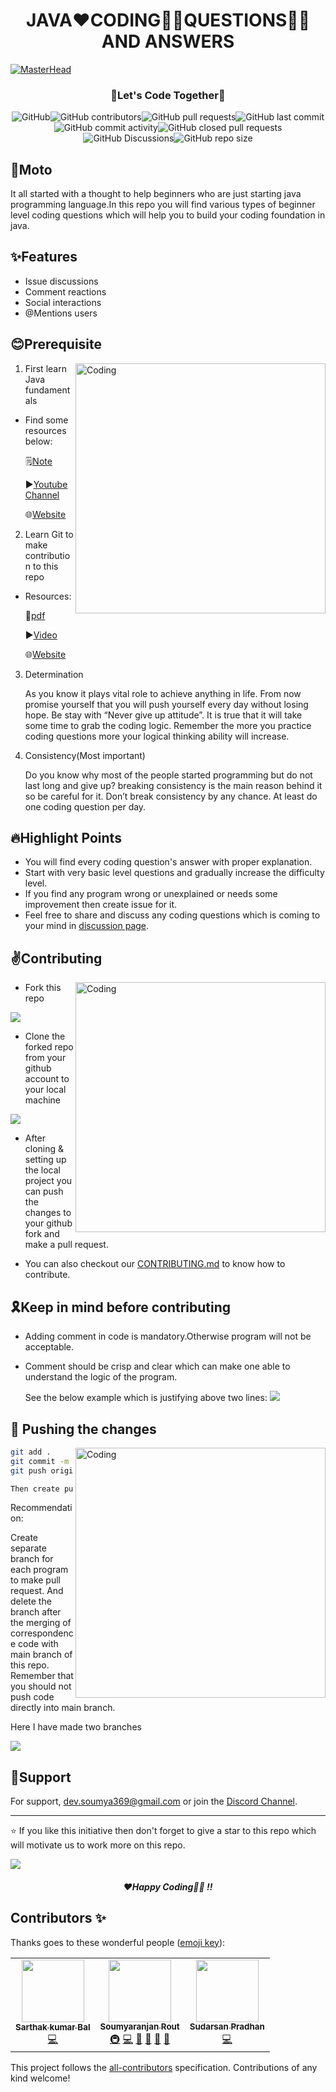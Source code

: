 <h1 align="center"> JAVA❤️CODING🧑‍💻QUESTIONS🙋‍♂️ AND ANSWERS </h1>

[![MasterHead](https://github.com/Dev-Soumyaranjan/Java-Coding-Questions/blob/main/images/README-Banner.png)](https://rishavchanda.io)
<h3 align="center">🚀Let's Code Together🚀</h3>

<p align="center"><img alt="GitHub" src="https://img.shields.io/github/license/dev-soumyaranjan/Java-Coding-Questions"><img alt="GitHub contributors" src="https://img.shields.io/github/contributors-anon/dev-soumyaranjan/Java-Coding-Questions?style=flat-square"><img alt="GitHub pull requests" src="https://img.shields.io/github/issues-pr/dev-soumyaranjan/Java-Coding-Questions"><img alt="GitHub last commit" src="https://img.shields.io/github/last-commit/dev-soumyaranjan/Java-Coding-Questions?style=flat-square"><img alt="GitHub commit activity" src="https://img.shields.io/github/commit-activity/w/dev-soumyaranjan/Java-Coding-Questions"><img alt="GitHub closed pull requests" src="https://img.shields.io/github/issues-pr-closed/dev-soumyaranjan/Java-Coding-Questions"><img alt="GitHub Discussions" src="https://img.shields.io/github/discussions/dev-soumyaranjan/Java-Coding-Questions"><img alt="GitHub repo size" src="https://img.shields.io/github/repo-size/dev-soumyaranjan/Java-Coding-Questions"></p>


## 🎯Moto

It all started with a thought to help beginners who are just starting java programming language.In this repo you will find various types of beginner level coding questions which will help you to build your coding foundation in java.

## ✨Features

- Issue discussions
- Comment reactions
- Social interactions
- @Mentions users

## 😊Prerequisite

<img align="right" alt="Coding" width="400" src="https://github.com/Dev-Soumyaranjan/Java-Coding-Questions/blob/main/images/Github-Gif-3.gif">

1. First learn Java fundamentals
- Find some resources below:

  🗒️[Note](https://drive.google.com/file/d/1AybXaiub6dQQfOOOtIKW4B83B2N6taBA/view?usp=sharing)
  
  ▶[Youtube Channel](https://www.youtube.com/watch?v=eTXd89t8ngI&list=PLd3UqWTnYXOmx_J1774ukG_rvrpyWczm0)
  
  🌐[Website](https://www.javatpoint.com/java-tutorial)

  
2. Learn Git to make contribution to this repo
-  Resources:

   🧾[pdf](https://drive.google.com/file/d/124pRGV6yo_Fum-RQL0hjNmPtV7hlBD4t/view?usp=sharing) 
  
   ▶[Video](https://www.youtube.com/watch?v=apGV9Kg7ics&t=1962s)
  
   🌐[Website](https://docs.github.com/en/get-started)
  
3. Determination

    As you know it plays vital role to achieve anything in life. From now promise yourself that you
    will push yourself every day without losing hope. Be stay with “Never give up attitude”. It is true
    that it will take some time to grab the coding logic. Remember the more you practice coding 
    questions more your logical thinking ability will increase.
    
4. Consistency(Most important)

   Do you know why most of the people started programming but do not last long and give up?
   breaking consistency is the main reason behind it so be careful for it. Don’t break consistency
   by any chance. At least do one coding question per day.
   
 ## 🔥Highlight Points
  - You will find every coding question's answer with proper explanation.
  - Start with very basic level questions and gradually increase the difficulty level.
  - If you find any program wrong or unexplained or needs some improvement then create issue for it.
  - Feel free to share and discuss any coding questions which is coming to your mind in [discussion page](https://github.com/Dev-Soumyaranjan/Java-Coding-Questions/discussions).



## ✌️Contributing

<img align="right" alt="Coding" width="400" src="https://github.com/Dev-Soumyaranjan/Java-Coding-Questions/blob/main/images/dcsad.gif">

- Fork this repo

<img src="https://github.com/Dev-Soumyaranjan/Java-Coding-Questions/blob/main/images/Fork.png">

- Clone the forked repo from your github account to your local machine

<img src="https://github.com/Dev-Soumyaranjan/Java-Coding-Questions/blob/main/images/Clone.png">

- After cloning & setting up the local project you can push the changes to your github fork and make a pull request.

- You can also checkout our [CONTRIBUTING.md](https://github.com/Dev-Soumyaranjan/Java-Coding-Questions/blob/main/CONTRIBUTING.md) to know how to contribute.
    

## 🎗️Keep in mind before contributing
- Adding comment in code is mandatory.Otherwise  program will not be acceptable.
- Comment should be crisp and clear which can make one able to understand the logic of the program.

  See the below example which is justifying above two lines:
  <img src="https://github.com/Dev-Soumyaranjan/Java-Coding-Questions/blob/main/images/code.png">

## 📌 Pushing the changes
<img align="right" alt="Coding" width="400" src="https://github.com/Dev-Soumyaranjan/Java-Coding-Questions/blob/main/images/code-push.gif">

```bash
git add .
git commit -m "feat: added new stuff"
git push origin YOUR_BRANCH_NAME

Then create pullrequest

```

Recommendation:


Create separate branch for each program to make pull request. And delete the branch after the  merging of correspondence code with main branch of this repo.
Remember that you should not push code directly into main branch.

Here I have made two branches

<img src="https://github.com/Dev-Soumyaranjan/Java-Coding-Questions/blob/main/images/Branch.png">

## 💌Support

For support, dev.soumya369@gmail.com or join the [Discord Channel](https://discord.com/channels/998687779129131159/998688141751898192).
<hr>

⭐ If you like this initiative then don't forget to give a star to this repo which will motivate us to work more on this repo.

<img src="https://github.com/Dev-Soumyaranjan/Java-Coding-Questions/blob/main/images/Github-Gif-1.gif">
<h5 align="center">❤️Happy Coding🧑‍💻 !!</h5>

## Contributors ✨

Thanks goes to these wonderful people ([emoji key](https://allcontributors.org/docs/en/emoji-key)):
<!-- ALL-CONTRIBUTORS-LIST:START - Do not remove or modify this section -->
<!-- prettier-ignore-start -->
<!-- markdownlint-disable -->
<table>
  <tr>
    <td align="center"><a href="https://github.com/sarthakbal0987"><img src="https://avatars.githubusercontent.com/u/86051613?v=4?s=100" width="100px;" alt=""/><br /><sub><b>Sarthak kumar Bal</b></sub></a><br /><a href="https://github.com/Dev-Soumyaranjan/Java-Coding-Questions/commits?author=sarthakbal0987" title="Code">💻</a></td>
    <td align="center"><a href="https://www.linkedin.com/in/soumyaranjan-rout-b16145185/"><img src="https://avatars.githubusercontent.com/u/96842698?v=4?s=100" width="100px;" alt=""/><br /><sub><b>Soumyaranjan Rout</b></sub></a><br /><a href="#infra-Dev-Soumyaranjan" title="Infrastructure (Hosting, Build-Tools, etc)">🚇</a> <a href="https://github.com/Dev-Soumyaranjan/Java-Coding-Questions/commits?author=Dev-Soumyaranjan" title="Code">💻</a> <a href="https://github.com/Dev-Soumyaranjan/Java-Coding-Questions/pulls?q=is%3Apr+reviewed-by%3ADev-Soumyaranjan" title="Reviewed Pull Requests">👀</a> <a href="#maintenance-Dev-Soumyaranjan" title="Maintenance">🚧</a> <a href="#question-Dev-Soumyaranjan" title="Answering Questions">💬</a> <a href="#ideas-Dev-Soumyaranjan" title="Ideas, Planning, & Feedback">🤔</a></td>
    <td align="center"><a href="https://github.com/Sudarsan-Pradhan"><img src="https://avatars.githubusercontent.com/u/58820003?v=4?s=100" width="100px;" alt=""/><br /><sub><b>Sudarsan Pradhan</b></sub></a><br /><a href="https://github.com/Dev-Soumyaranjan/Java-Coding-Questions/commits?author=Sudarsan-Pradhan" title="Code">💻</a></td>
  </tr>
</table>

<!-- markdownlint-restore -->
<!-- prettier-ignore-end -->

<!-- ALL-CONTRIBUTORS-LIST:END -->

<!-- ALL-CONTRIBUTORS-LIST:START - Do not remove or modify this section -->
<!-- prettier-ignore-start -->
<!-- markdownlint-disable -->
</table>

<!-- markdownlint-restore -->
<!-- prettier-ignore-end -->

<!-- ALL-CONTRIBUTORS-LIST:END -->

This project follows the [all-contributors](https://github.com/all-contributors/all-contributors) specification. Contributions of any kind welcome!
